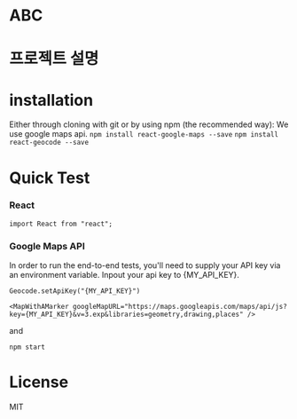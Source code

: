 # ABC

# 프로젝트 설명

# installation
Either through cloning with git or by using npm (the recommended way):
We use google maps api.
`npm install react-google-maps --save`
`npm install react-geocode --save`

# Quick Test
### React
```
import React from "react";
```

### Google Maps API
In order to run the end-to-end tests, you'll need to supply your API key via an environment variable.
Inpout your api key to {MY_API_KEY}.

```
Geocode.setApiKey("{MY_API_KEY}")
```

```
<MapWithAMarker googleMapURL="https://maps.googleapis.com/maps/api/js?key={MY_API_KEY}&v=3.exp&libraries=geometry,drawing,places" />
```         
 

and 

```npm start```

# License
MIT
